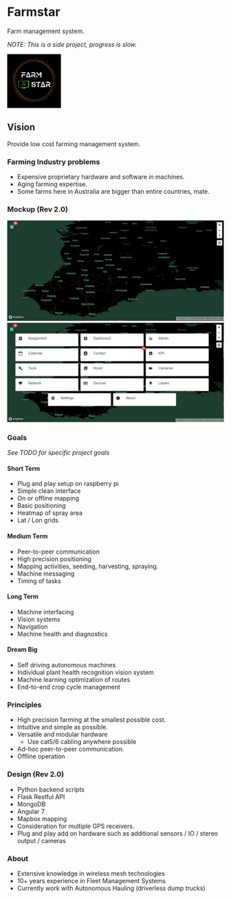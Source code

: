 # Farmstar
Farm management system.

*NOTE: This is a side project, progress is slow.*

![Logo v1.0](/docs/media/logo-125x125.jpg)

## Vision
Provide low cost farming management system.

### Farming Industry problems
- Expensive proprietary hardware and software in machines.
- Aging farming expertise.
- Some farms here in Australia are bigger than entire countries, mate.

### Mockup (Rev 2.0)

![Mockup v1.1](/docs/media/Mockup-v1.2-1.jpg?raw=true)
![Mockup v1.1](/docs/media/Mockup-v1.2-2.jpg?raw=true)

### Goals
*See TODO for specific project goals*

#### Short Term
- Plug and play setup on raspberry pi
- Simple clean interface
- On or offline mapping
- Basic positioning
- Heatmap of spray area
- Lat / Lon grids

#### Medium Term
- Peer-to-peer communication
- High precision positioning
- Mapping activities, seeding, harvesting, spraying.
- Machine messaging
- Timing of tasks

#### Long Term
- Machine interfacing
- Vision systems
- Navigation
- Machine health and diagnostics

#### Dream Big
- Self driving autonomous machines
- Individual plant health recognition vision system
- Machine learning optimization of routes
- End-to-end crop cycle management

### Principles
- High precision farming at the smallest possible cost.
- Intuitive and simple as possible.
- Versatile and modular hardware
    - Use cat5/6 cabling anywhere possible
- Ad-hoc peer-to-peer communication.
- Offline operation

### Design (Rev 2.0)
- Python backend scripts
- Flask Restful API
- MongoDB
- Angular 7
- Mapbox mapping
- Consideration for multiple GPS receivers.
- Plug and play add on hardware such as additional sensors / IO / stereo output / cameras

### About
- Extensive knowledge in wireless mesh technologies
- 10+ years experience in Fleet Management Systems
- Currently work with Autonomous Hauling (driverless dump trucks)

